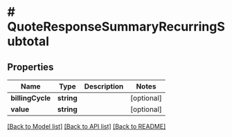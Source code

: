 # # QuoteResponseSummaryRecurringSubtotal

## Properties

Name | Type | Description | Notes
------------ | ------------- | ------------- | -------------
**billingCycle** | **string** |  | [optional]
**value** | **string** |  | [optional]

[[Back to Model list]](../../README.md#models) [[Back to API list]](../../README.md#endpoints) [[Back to README]](../../README.md)
